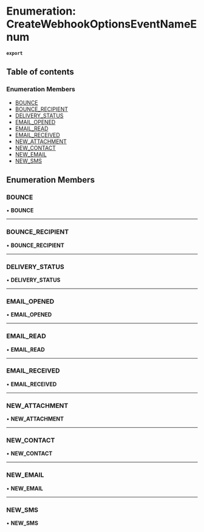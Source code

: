 # Enumeration: CreateWebhookOptionsEventNameEnum

**`export`**

## Table of contents

### Enumeration Members

- [BOUNCE](CreateWebhookOptionsEventNameEnum.md#bounce)
- [BOUNCE\_RECIPIENT](CreateWebhookOptionsEventNameEnum.md#bounce_recipient)
- [DELIVERY\_STATUS](CreateWebhookOptionsEventNameEnum.md#delivery_status)
- [EMAIL\_OPENED](CreateWebhookOptionsEventNameEnum.md#email_opened)
- [EMAIL\_READ](CreateWebhookOptionsEventNameEnum.md#email_read)
- [EMAIL\_RECEIVED](CreateWebhookOptionsEventNameEnum.md#email_received)
- [NEW\_ATTACHMENT](CreateWebhookOptionsEventNameEnum.md#new_attachment)
- [NEW\_CONTACT](CreateWebhookOptionsEventNameEnum.md#new_contact)
- [NEW\_EMAIL](CreateWebhookOptionsEventNameEnum.md#new_email)
- [NEW\_SMS](CreateWebhookOptionsEventNameEnum.md#new_sms)

## Enumeration Members

### <a id="bounce" name="bounce"></a> BOUNCE

• **BOUNCE**

___

### <a id="bounce_recipient" name="bounce_recipient"></a> BOUNCE\_RECIPIENT

• **BOUNCE\_RECIPIENT**

___

### <a id="delivery_status" name="delivery_status"></a> DELIVERY\_STATUS

• **DELIVERY\_STATUS**

___

### <a id="email_opened" name="email_opened"></a> EMAIL\_OPENED

• **EMAIL\_OPENED**

___

### <a id="email_read" name="email_read"></a> EMAIL\_READ

• **EMAIL\_READ**

___

### <a id="email_received" name="email_received"></a> EMAIL\_RECEIVED

• **EMAIL\_RECEIVED**

___

### <a id="new_attachment" name="new_attachment"></a> NEW\_ATTACHMENT

• **NEW\_ATTACHMENT**

___

### <a id="new_contact" name="new_contact"></a> NEW\_CONTACT

• **NEW\_CONTACT**

___

### <a id="new_email" name="new_email"></a> NEW\_EMAIL

• **NEW\_EMAIL**

___

### <a id="new_sms" name="new_sms"></a> NEW\_SMS

• **NEW\_SMS**
